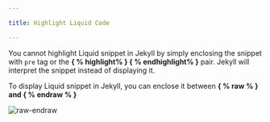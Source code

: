 ```yaml
---

title: Highlight Liquid Code

---
```


You cannot highlight Liquid snippet in Jekyll by simply enclosing the snippet with `pre` tag or the **&#123; % highlight% &#125; &#123; % endhighlight% &#125;** pair. Jekyll will interpret the snippet instead of displaying it.

To display Liquid snippet in Jekyll, you can enclose it between **&#123; % raw % &#125; and &#123; % endraw % &#125;**

![raw-endraw](images/raw-endraw.png)

